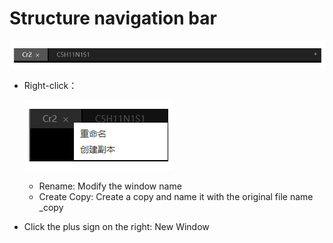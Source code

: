 # Structure navigation bar

![navi](./nested/qstudio_navi.png)

- Right-click：

  ![navi](./nested/qstudio_navi2.png)
  - Rename: Modify the window name
  - Create Copy: Create a copy and name it with the original file name _copy

- Click the plus sign on the right: New Window